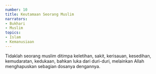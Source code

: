 ```yaml
---
number: 10
title: Keutamaan Seorang Muslim
narrators:
- Bukhari
- Muslim
topics:
- Islam
- Kemanusiaan
---
```


Tidaklah seorang muslim ditimpa keletihan, sakit, kerisauan, kesedihan, kemudaratan, kedukaan, bahkan luka dari duri-duri, melainkan Allah menghapuskan sebagian dosanya dengannya.
